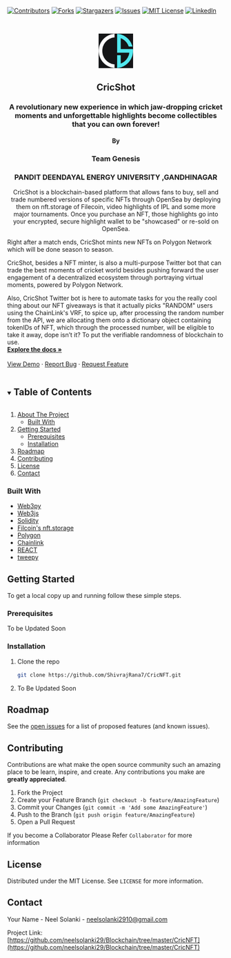 <!--
*** Thanks for checking out the Best-README-Template. If you have a suggestion
*** that would make this better, please fork the repo and create a pull request
*** or simply open an issue with the tag "enhancement".
*** Thanks again! Now go create something AMAZING! :D
***
***
***
*** To avoid retyping too much info. Do a search and replace for the following:
*** github_username, repo_name, twitter_handle, email, project_title, project_description
-->

<!-- PROJECT SHIELDS -->
<!--
*** I'm using markdown "reference style" links for readability.
*** Reference links are enclosed in brackets [ ] instead of parentheses ( ).
*** See the bottom of this document for the declaration of the reference variables
*** for contributors-url, forks-url, etc. This is an optional, concise syntax you may use.
*** https://www.markdownguide.org/basic-syntax/#reference-style-links
-->

[![Contributors][contributors-shield]][contributors-url]
[![Forks][forks-shield]][forks-url]
[![Stargazers][stars-shield]][stars-url]
[![Issues][issues-shield]][issues-url]
[![MIT License][license-shield]][license-url]
[![LinkedIn][linkedin-shield]][linkedin-url]

<!-- PROJECT LOGO -->
<br />
<p align="center">
  <a href="https://github.com/ShivrajRana7/CricNFT">
    <img src="images/CS.png" alt="Logo" width="80" height="80">
  </a>
    <h2 align="center">CricShot</h2>
  <h3 align="center">A revolutionary new experience in which jaw-dropping cricket moments and unforgettable highlights become collectibles that you can own forever!</h3>
   <h4 align="center">By</h4>
  <h3 align="center">Team Genesis</h3>
   <h3 align="center">PANDIT DEENDAYAL ENERGY UNIVERSITY ,GANDHINAGAR </h3>

  <p align="center">
    CricShot is a blockchain-based platform that allows fans to buy, sell and trade numbered versions of specific NFTs through OpenSea by deploying them on nft.storage of Filecoin, video highlights of IPL and some more major tournaments. Once you purchase an NFT, those highlights go into your encrypted, secure highlight wallet to be "showcased" or re-sold on OpenSea.

Right after a match ends, CricShot mints new NFTs on Polygon Network which will be done season to season.

CricShot, besides a NFT minter, is also a multi-purpose Twitter bot that can trade the best moments of cricket world besides pushing forward the user engagement of a decentralized ecosystem through portraying virtual moments, powered by Polygon Network.

Also, CricShot Twitter bot is here to automate tasks for you the really cool thing about our NFT giveaways is that it actually picks "RANDOM" users using the ChainLink's VRF, to spice up, after processing the random number from the API, we are allocating them onto a dictionary object containing tokenIDs of NFT, which through the processed number, will be eligible to take it away, dope isn’t it? To put the verifiable randomness of blockchain to use.
<br />
<a href="https://github.com/ShivrajRana7/CricNFT"><strong>Explore the docs »</strong></a>
<br />
<br />
<a href="https://github.com/ShivrajRana7/CricNFT">View Demo</a>
·
<a href="https://github.com/ShivrajRana7/CricNFT/issues">Report Bug</a>
·
<a href="https://github.com/ShivrajRana7/CricNFT/issues">Request Feature</a>

  </p>
</p>

<!-- TABLE OF CONTENTS -->
<details open="open">
  <summary><h2 style="display: inline-block">Table of Contents</h2></summary>
  <ol>
    <li>
      <a href="#about-the-project">About The Project</a>
      <ul>
        <li><a href="#built-with">Built With</a></li>
      </ul>
    </li>
    <li>
      <a href="#getting-started">Getting Started</a>
      <ul>
        <li><a href="#prerequisites">Prerequisites</a></li>
        <li><a href="#installation">Installation</a></li>
      </ul>
    </li>
    <li><a href="#roadmap">Roadmap</a></li>
    <li><a href="#contributing">Contributing</a></li>
    <li><a href="#license">License</a></li>
    <li><a href="#contact">Contact</a></li>
    
  </ol>
</details>

### Built With

- [Web3py]()
- [Web3js]()
- [Solidity]()
- [Filcoin's nft.storage]()
- [Polygon]()
- [Chainlink]()
- [REACT]()
- [tweepy]()
<!-- GETTING STARTED -->

## Getting Started

To get a local copy up and running follow these simple steps.

### Prerequisites

To be Updated Soon

### Installation

1. Clone the repo
   ```sh
   git clone https://github.com/ShivrajRana7/CricNFT.git
   ```
2. To Be Updated Soon

<!-- ROADMAP -->

## Roadmap

See the [open issues](https://github.com/ShivrajRana7/CricNFT/issues) for a list of proposed features (and known issues).

<!-- CONTRIBUTING -->

## Contributing

Contributions are what make the open source community such an amazing place to be learn, inspire, and create. Any contributions you make are **greatly appreciated**.

1. Fork the Project
2. Create your Feature Branch (`git checkout -b feature/AmazingFeature`)
3. Commit your Changes (`git commit -m 'Add some AmazingFeature'`)
4. Push to the Branch (`git push origin feature/AmazingFeature`)
5. Open a Pull Request

If you become a Collaborator Please Refer `Collaborator` for more information

<!-- LICENSE -->

## License

Distributed under the MIT License. See `LICENSE` for more information.

<!-- CONTACT -->

## Contact

Your Name - Neel Solanki - neelsolanki2910@gmail.com

Project Link: [https://github.com/neelsolanki29/Blockchain/tree/master/CricNFT](https://github.com/neelsolanki29/Blockchain/tree/master/CricNFT)

<!-- MARKDOWN LINKS & IMAGES -->
<!-- https://www.markdownguide.org/basic-syntax/#reference-style-links -->

[contributors-shield]: https://img.shields.io/github/contributors/ShivrajRana7/CricNFT.svg?style=for-the-badge
[contributors-url]: https://github.com/ShivrajRana7/CricNFT/graphs/contributors
[forks-shield]: https://img.shields.io/github/forks/ShivrajRana7/CricNFT.svg?style=for-the-badge
[forks-url]: https://github.com/ShivrajRana7/CricNFT/network/members
[stars-shield]: https://img.shields.io/github/stars/ShivrajRana7/CricNFT.svg?style=for-the-badge
[stars-url]: https://github.com/ShivrajRana7/CricNFT/stargazers
[issues-shield]: https://img.shields.io/github/issues/ShivrajRana7/CricNFT.svg?style=for-the-badge
[issues-url]: https://github.com/ShivrajRana7/CricNFT/issues
[license-shield]: https://img.shields.io/github/license/ShivrajRana7/CricNFT.svg?style=for-the-badge
[license-url]: https://github.com/ShivrajRana7/CricNFT/blob/master/LICENSE.txt
[linkedin-shield]: https://img.shields.io/badge/-LinkedIn-black.svg?style=for-the-badge&logo=linkedin&colorB=555
[linkedin-url]: https://linkedin.com/in/krish-bhanushali/

